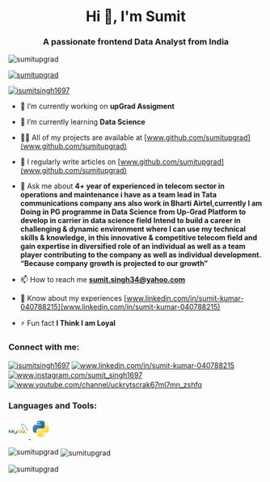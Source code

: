 <h1 align="center">Hi 👋, I'm Sumit</h1>
<h3 align="center">A passionate frontend Data Analyst from India</h3>

<p align="left"> <img src="https://komarev.com/ghpvc/?username=sumitupgrad&label=Profile%20views&color=0e75b6&style=flat" alt="sumitupgrad" /> </p>

<p align="left"> <a href="https://github.com/ryo-ma/github-profile-trophy"><img src="https://github-profile-trophy.vercel.app/?username=sumitupgrad" alt="sumitupgrad" /></a> </p>

<p align="left"> <a href="https://twitter.com/isumitsingh1697" target="blank"><img src="https://img.shields.io/twitter/follow/isumitsingh1697?logo=twitter&style=for-the-badge" alt="isumitsingh1697" /></a> </p>

- 🔭 I’m currently working on **upGrad Assigment**

- 🌱 I’m currently learning **Data Science**

- 👨‍💻 All of my projects are available at [www.github.com/sumitupgrad](www.github.com/sumitupgrad)

- 📝 I regularly write articles on [www.github.com/sumitupgrad](www.github.com/sumitupgrad)

- 💬 Ask me about **4+ year of experienced in telecom sector in operations and maintenance i have as a team lead in Tata communications company ans also work in Bharti Airtel,currently I am Doing in PG programme in Data Science from Up-Grad Platform to develop in carrier in data science field Intend to build a career in challenging & dynamic environment where I can use my technical skills & knowledge, in this innovative & competitive telecom field and gain expertise in diversified role of an individual as well as a team player contributing to the company as well as individual development. “Because company growth is projected to our growth”**

- 📫 How to reach me **sumit.singh34@yahoo.com**

- 📄 Know about my experiences [www.linkedin.com/in/sumit-kumar-040788215](www.linkedin.com/in/sumit-kumar-040788215)

- ⚡ Fun fact **I Think I am Loyal**

<h3 align="left">Connect with me:</h3>
<p align="left">
<a href="https://twitter.com/isumitsingh1697" target="blank"><img align="center" src="https://raw.githubusercontent.com/rahuldkjain/github-profile-readme-generator/master/src/images/icons/Social/twitter.svg" alt="isumitsingh1697" height="30" width="40" /></a>
<a href="https://linkedin.com/in/www.linkedin.com/in/sumit-kumar-040788215" target="blank"><img align="center" src="https://raw.githubusercontent.com/rahuldkjain/github-profile-readme-generator/master/src/images/icons/Social/linked-in-alt.svg" alt="www.linkedin.com/in/sumit-kumar-040788215" height="30" width="40" /></a>
<a href="https://instagram.com/www.instagram.com/sumit_singh1697" target="blank"><img align="center" src="https://raw.githubusercontent.com/rahuldkjain/github-profile-readme-generator/master/src/images/icons/Social/instagram.svg" alt="www.instagram.com/sumit_singh1697" height="30" width="40" /></a>
<a href="https://www.youtube.com/c/www.youtube.com/channel/uckrytscrak67ml7mn_zshfq" target="blank"><img align="center" src="https://raw.githubusercontent.com/rahuldkjain/github-profile-readme-generator/master/src/images/icons/Social/youtube.svg" alt="www.youtube.com/channel/uckrytscrak67ml7mn_zshfq" height="30" width="40" /></a>
</p>

<h3 align="left">Languages and Tools:</h3>
<p align="left"> <a href="https://www.mysql.com/" target="_blank"> <img src="https://raw.githubusercontent.com/devicons/devicon/master/icons/mysql/mysql-original-wordmark.svg" alt="mysql" width="40" height="40"/> </a> <a href="https://www.python.org" target="_blank"> <img src="https://raw.githubusercontent.com/devicons/devicon/master/icons/python/python-original.svg" alt="python" width="40" height="40"/> </a> </p>

<p><img align="left" src="https://github-readme-stats.vercel.app/api/top-langs?username=sumitupgrad&show_icons=true&locale=en&layout=compact" alt="sumitupgrad" /></p>

<p>&nbsp;<img align="center" src="https://github-readme-stats.vercel.app/api?username=sumitupgrad&show_icons=true&locale=en" alt="sumitupgrad" /></p>

<p><img align="center" src="https://github-readme-streak-stats.herokuapp.com/?user=sumitupgrad&" alt="sumitupgrad" /></p>
